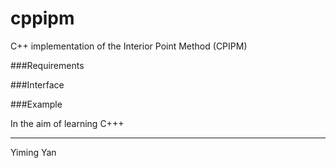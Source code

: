 cppipm
=====
C++ implementation of the Interior Point Method (CPIPM)

###Requirements

###Interface

###Example



In the aim of learning C+++

----
Yiming Yan
